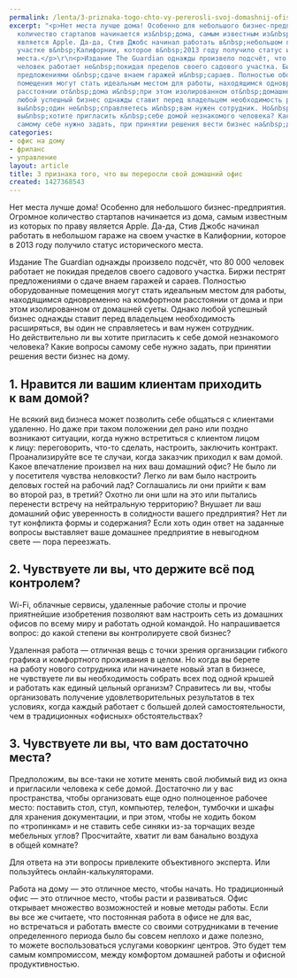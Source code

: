 ```yaml
---
permalink: /lenta/3-priznaka-togo-chto-vy-pererosli-svoj-domashnij-ofis
excerpt: "<p>Нет места лучше дома! Особенно для небольшого бизнес-предприятия. Огромное
  количество стартапов начинается из&nbsp;дома, самым известным из&nbsp;которых по&nbsp;праву
  является Apple. Да-да, Стив Джобс начинал работать в&nbsp;небольшом гараже на&nbsp;своем
  участке в&nbsp;Калифорнии, которое в&nbsp;2013 году получило статус исторического
  места.</p>\r\n<p>Издание The Guardian однажды произвело подсчёт, что 80&nbsp;000
  человек работает не&nbsp;покидая пределов своего садового участка. Биржи пестрят
  предложениями о&nbsp;сдаче внаем гаражей и&nbsp;сараев. Полностью оборудованные
  помещения могут стать идеальным местом для работы, находящимся одновременно на&nbsp;комфортном
  расстоянии от&nbsp;дома и&nbsp;при этом изолированном от&nbsp;домашней суеты. Однако
  любой успешный бизнес однажды ставит перед владельцем необходимость расширяться,
  вы&nbsp;один не&nbsp;справляетесь и&nbsp;вам нужен сотрудник. Но&nbsp;действительно&nbsp;ли
  вы&nbsp;хотите пригласить к&nbsp;себе домой незнакомого человека? Какие вопросы
  самому себе нужно задать, при принятии решения вести бизнес на&nbsp;дому.</p>"
categories:
- офис на дому
- фриланс
- управление
layout: article
title: 3 признака того, что вы переросли свой домашний офис
created: 1427368543
---
```

Нет места лучше дома! Особенно для небольшого бизнес-предприятия. Огромное количество стартапов начинается из дома, самым известным из которых по праву является Apple. Да-да, Стив Джобс начинал работать в небольшом гараже на своем участке в Калифорнии, которое в 2013 году получило статус исторического места.

Издание The Guardian однажды произвело подсчёт, что 80 000 человек работает не покидая пределов своего садового участка. Биржи пестрят предложениями о сдаче внаем гаражей и сараев. Полностью оборудованные помещения могут стать идеальным местом для работы, находящимся одновременно на комфортном расстоянии от дома и при этом изолированном от домашней суеты. Однако любой успешный бизнес однажды ставит перед владельцем необходимость расширяться, вы один не справляетесь и вам нужен сотрудник. Но действительно ли вы хотите пригласить к себе домой незнакомого человека? Какие вопросы самому себе нужно задать, при принятии решения вести бизнес на дому.

## 1. Нравится ли вашим клиентам приходить к вам домой? ##

Не всякий вид бизнеса может позволить себе общаться с клиентами удаленно. Но даже при таком положении дел рано или поздно возникают ситуации, когда нужно встретиться с клиентом лицом к лицу: переговорить, что-то сделать, настроить, заключить контракт. Проанализируйте все те случаи, когда заказчик приходил к вам домой. Какое впечатление произвел на них ваш домашний офис? Не было ли у посетителя чувства неловкости? Легко ли вам было настроить деловых гостей на рабочий лад? Соглашались ли они прийти к вам во второй раз, в третий? Охотно ли они шли на это или пытались перенести встречу на нейтральную территорию? Внушает ли ваш домашний офис уверенность в солидности вашего предприятия? Нет ли тут конфликта формы и содержания? Если хоть один ответ на заданные вопросы выставляет ваше домашнее предприятие в невыгодном свете — пора переезжать.

## 2. Чувствуете ли вы, что держите всё под контролем? ##

Wi-Fi, облачные сервисы, удаленные рабочие столы и прочие приятнейшие изобретения позволяют вам настроить сеть из домашних офисов по всему миру и работать одной командой. Но напрашивается вопрос: до какой степени вы контролируете свой бизнес?

Удаленная работа — отличная вещь с точки зрения организации гибкого графика и комфортного проживания в целом. Но когда вы берете на работу нового сотрудника или начинаете новый этап в бизнесе, не чувствуете ли вы необходимость собрать всех под одной крышей и работать как единый цельный организм? Справитесь ли вы, чтобы организовать получение удовлетворительных результатов в тех условиях, когда каждый работает с большей долей самостоятельности, чем в традиционных «офисных» обстоятельствах?

## 3. Чувствуете ли вы, что вам достаточно места? ##

Предположим, вы все-таки не хотите менять свой любимый вид из окна и пригласили человека к себе домой. Достаточно ли у вас пространства, чтобы организовать еще одно полноценное рабочее место: поставить стол, стул, компьютер, телефон, тумбочки и шкафы для хранения документации, и при этом, чтобы не ходить боком по «тропинкам» и не ставить себе синяки из-за торчащих везде мебельных углов? Просчитайте, хватит ли вам банально воздуха в общей комнате?

Для ответа на эти вопросы привлеките объективного эксперта. Или пользуйтесь онлайн-калькуляторами.

Работа на дому — это отличное место, чтобы начать. Но традиционный офис — это отличное место, чтобы расти и развиваться. Офис открывает множество возможностей и новые методы работы. Если вы все же считаете, что постоянная работа в офисе не для вас, но встречаться и работать вместе со своими сотрудниками в течение определенного периода было бы совсем неплохо и даже полезно, то можете воспользоваться услугами коворкинг центров. Это будет тем самым компромиссом, между комфортом домашней работы и офисной продуктивностью.
